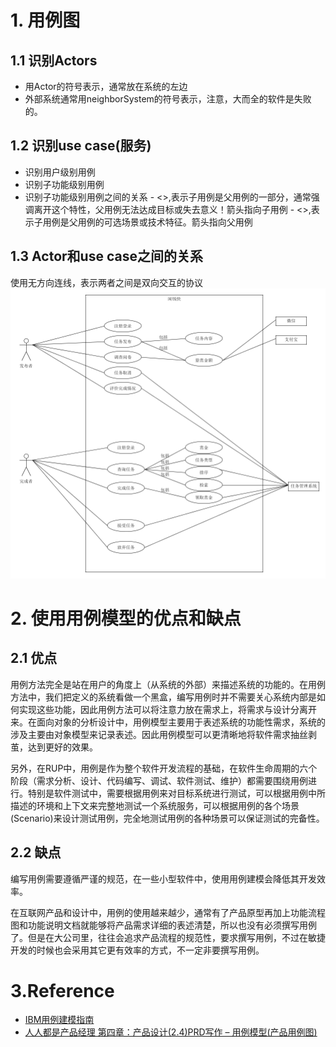# 1. 用例图
## 1.1 识别Actors
* 用Actor的符号表示，通常放在系统的左边
* 外部系统通常用neighborSystem的符号表示，注意，大而全的软件是失败的。
## 1.2 识别use case(服务)
* 识别用户级别用例
* 识别子功能级别用例
* 识别子功能级别用例之间的关系 - <<include>>,表示子用例是父用例的一部分，通常强调离开这个特性，父用例无法达成目标或失去意义！箭头指向子用例 - <<extend>>,表示子用例是父用例的可选场景或技术特征。箭头指向父用例
## 1.3 Actor和use case之间的关系
使用无方向连线，表示两者之间是双向交互的协议
![用例图](闲钱快.png)
# 2. 使用用例模型的优点和缺点
## 2.1 优点
用例方法完全是站在用户的角度上（从系统的外部）来描述系统的功能的。在用例方法中，我们把定义的系统看做一个黑盒，编写用例时并不需要关心系统内部是如何实现这些功能，因此用例方法可以将注意力放在需求上，将需求与设计分离开来。在面向对象的分析设计中，用例模型主要用于表述系统的功能性需求，系统的涉及主要由对象模型来记录表述。因此用例模型可以更清晰地将软件需求抽丝剥茧，达到更好的效果。

另外，在RUP中，用例是作为整个软件开发流程的基础，在软件生命周期的六个阶段（需求分析、设计、代码编写、调试、软件测试、维护）都需要围绕用例进行。特别是软件测试中，需要根据用例来对目标系统进行测试，可以根据用例中所描述的环境和上下文来完整地测试一个系统服务，可以根据用例的各个场景(Scenario)来设计测试用例，完全地测试用例的各种场景可以保证测试的完备性。
## 2.2 缺点
编写用例需要遵循严谨的规范，在一些小型软件中，使用用例建模会降低其开发效率。

在互联网产品和设计中，用例的使用越来越少，通常有了产品原型再加上功能流程图和功能说明文档就能够将产品需求详细的表述清楚，所以也没有必须撰写用例了。但是在大公司里，往往会追求产品流程的规范性，要求撰写用例，不过在敏捷开发的时候也会采用其它更有效率的方式，不一定非要撰写用例。
# 3.Reference
* [IBM用例建模指南](https://www.ibm.com/developerworks/cn/rational/r-usecase-atm/)
* [人人都是产品经理 第四章：产品设计(2.4)PRD写作 – 用例模型(产品用例图)](http://www.woshipm.com/pd/114490.html)
